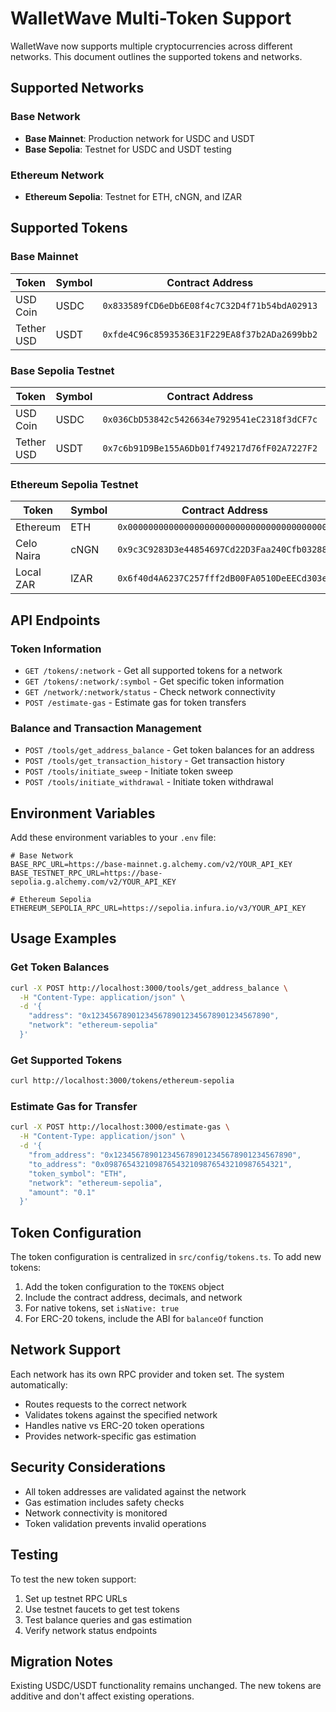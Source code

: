 # WalletWave Multi-Token Support

WalletWave now supports multiple cryptocurrencies across different networks. This document outlines the supported tokens and networks.

## Supported Networks

### Base Network
- **Base Mainnet**: Production network for USDC and USDT
- **Base Sepolia**: Testnet for USDC and USDT testing

### Ethereum Network
- **Ethereum Sepolia**: Testnet for ETH, cNGN, and lZAR

## Supported Tokens

### Base Mainnet
| Token | Symbol | Contract Address | Decimals | Type |
|-------|--------|------------------|----------|------|
| USD Coin | USDC | `0x833589fCD6eDb6E08f4c7C32D4f71b54bdA02913` | 6 | ERC-20 |
| Tether USD | USDT | `0xfde4C96c8593536E31F229EA8f37b2ADa2699bb2` | 6 | ERC-20 |

### Base Sepolia Testnet
| Token | Symbol | Contract Address | Decimals | Type |
|-------|--------|------------------|----------|------|
| USD Coin | USDC | `0x036CbD53842c5426634e7929541eC2318f3dCF7c` | 6 | ERC-20 |
| Tether USD | USDT | `0x7c6b91D9Be155A6Db01f749217d76fF02A7227F2` | 6 | ERC-20 |

### Ethereum Sepolia Testnet
| Token | Symbol | Contract Address | Decimals | Type |
|-------|--------|------------------|----------|------|
| Ethereum | ETH | `0x0000000000000000000000000000000000000000` | 18 | Native |
| Celo Naira | cNGN | `0x9c3C9283D3e44854697Cd22D3Faa240Cfb032889` | 18 | ERC-20 |
| Local ZAR | lZAR | `0x6f40d4A6237C257fff2dB00FA0510DeEECd303eb` | 18 | ERC-20 |

## API Endpoints

### Token Information
- `GET /tokens/:network` - Get all supported tokens for a network
- `GET /tokens/:network/:symbol` - Get specific token information
- `GET /network/:network/status` - Check network connectivity
- `POST /estimate-gas` - Estimate gas for token transfers

### Balance and Transaction Management
- `POST /tools/get_address_balance` - Get token balances for an address
- `POST /tools/get_transaction_history` - Get transaction history
- `POST /tools/initiate_sweep` - Initiate token sweep
- `POST /tools/initiate_withdrawal` - Initiate token withdrawal

## Environment Variables

Add these environment variables to your `.env` file:

```env
# Base Network
BASE_RPC_URL=https://base-mainnet.g.alchemy.com/v2/YOUR_API_KEY
BASE_TESTNET_RPC_URL=https://base-sepolia.g.alchemy.com/v2/YOUR_API_KEY

# Ethereum Sepolia
ETHEREUM_SEPOLIA_RPC_URL=https://sepolia.infura.io/v3/YOUR_API_KEY
```

## Usage Examples

### Get Token Balances
```bash
curl -X POST http://localhost:3000/tools/get_address_balance \
  -H "Content-Type: application/json" \
  -d '{
    "address": "0x1234567890123456789012345678901234567890",
    "network": "ethereum-sepolia"
  }'
```

### Get Supported Tokens
```bash
curl http://localhost:3000/tokens/ethereum-sepolia
```

### Estimate Gas for Transfer
```bash
curl -X POST http://localhost:3000/estimate-gas \
  -H "Content-Type: application/json" \
  -d '{
    "from_address": "0x1234567890123456789012345678901234567890",
    "to_address": "0x0987654321098765432109876543210987654321",
    "token_symbol": "ETH",
    "network": "ethereum-sepolia",
    "amount": "0.1"
  }'
```

## Token Configuration

The token configuration is centralized in `src/config/tokens.ts`. To add new tokens:

1. Add the token configuration to the `TOKENS` object
2. Include the contract address, decimals, and network
3. For native tokens, set `isNative: true`
4. For ERC-20 tokens, include the ABI for `balanceOf` function

## Network Support

Each network has its own RPC provider and token set. The system automatically:
- Routes requests to the correct network
- Validates tokens against the specified network
- Handles native vs ERC-20 token operations
- Provides network-specific gas estimation

## Security Considerations

- All token addresses are validated against the network
- Gas estimation includes safety checks
- Network connectivity is monitored
- Token validation prevents invalid operations

## Testing

To test the new token support:

1. Set up testnet RPC URLs
2. Use testnet faucets to get test tokens
3. Test balance queries and gas estimation
4. Verify network status endpoints

## Migration Notes

Existing USDC/USDT functionality remains unchanged. The new tokens are additive and don't affect existing operations. 